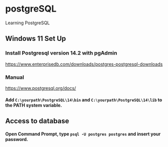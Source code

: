 # postgreSQL
Learning PostgreSQL

## Windows 11 Set Up

### Install Postgresql version 14.2 with pgAdmin
https://www.enterprisedb.com/downloads/postgres-postgresql-downloads 
### Manual
https://www.postgresql.org/docs/ 

#### Add `C:\yourpath\PostgreSQL\14\bin` and `C:\yourpath\PostgreSQL\14\lib` to the PATH system variable.

## Access to database
#### Open Command Prompt, type `psql -U postgres postgres` and insert your password.
